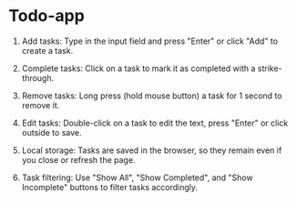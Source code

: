 # Todo-app
1. Add tasks: Type in the input field and press "Enter" or click "Add" to create a task.

2. Complete tasks: Click on a task to mark it as completed with a strike-through.

3. Remove tasks: Long press (hold mouse button) a task for 1 second to remove it.

4. Edit tasks: Double-click on a task to edit the text, press "Enter" or click outside to save.

5. Local storage: Tasks are saved in the browser, so they remain even if you close or refresh the page.

6. Task filtering: Use "Show All", "Show Completed", and "Show Incomplete" buttons to filter tasks accordingly.

